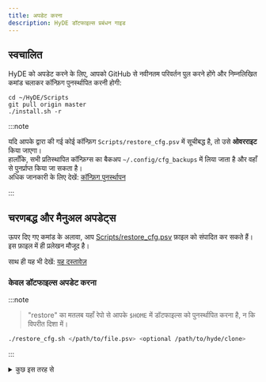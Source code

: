 ```yaml
---
title: अपडेट करना
description: HyDE डॉटफाइल्स प्रबंधन गाइड
---
```


## स्वचालित

HyDE को अपडेट करने के लिए, आपको GitHub से नवीनतम परिवर्तन पुल करने होंगे और निम्नलिखित कमांड चलाकर कॉन्फ़िग पुनर्स्थापित करनी होगी:

```shell
cd ~/HyDE/Scripts
git pull origin master
./install.sh -r
```

:::note

यदि आपके द्वारा की गई कोई कॉन्फ़िग `Scripts/restore_cfg.psv` में सूचीबद्ध है, तो उसे **ओवरराइट** किया जाएगा।  
हालाँकि, सभी प्रतिस्थापित कॉन्फ़िग्स का बैकअप `~/.config/cfg_backups` में लिया जाता है और वहाँ से पुनर्प्राप्त किया जा सकता है।  
अधिक जानकारी के लिए देखें: [कॉन्फ़िग पुनर्स्थापन](/hyde/installation/restore/)

:::

## चरणबद्ध और मैनुअल अपडेट्स

ऊपर दिए गए कमांड के अलावा, आप [Scripts/restore_cfg.psv](https://github.com/HyDE-Project/HyDE/blob/master/Scripts/restore_cfg.psv) फ़ाइल को संपादित कर सकते हैं।  
इस फ़ाइल में ही प्रलेखन मौजूद है।

साथ ही यह भी देखें: [यह दस्तावेज़](../resources/restore.md)

### केवल डॉटफाइल्स अपडेट करना

:::note

> "restore" का मतलब यहाँ रेपो से आपके `$HOME` में डॉटफाइल्स को पुनर्स्थापित करना है, न कि विपरीत दिशा में।

```sh
./restore_cfg.sh </path/to/file.psv> <optional /path/to/hyde/clone>
```

:::

<details>
<summary>कुछ इस तरह से</summary>

```sh
cd ~/HyDE/Scripts
./restore_cfg.sh ./restore_cfg.psv
```

</details>